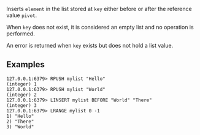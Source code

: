 Inserts `element` in the list stored at `key` either before or after the reference
value `pivot`.

When `key` does not exist, it is considered an empty list and no operation is
performed.

An error is returned when `key` exists but does not hold a list value.

## Examples

```
127.0.0.1:6379> RPUSH mylist "Hello"
(integer) 1
127.0.0.1:6379> RPUSH mylist "World"
(integer) 2
127.0.0.1:6379> LINSERT mylist BEFORE "World" "There"
(integer) 3
127.0.0.1:6379> LRANGE mylist 0 -1
1) "Hello"
2) "There"
3) "World"
```
